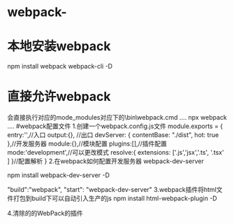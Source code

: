 # webpack-

# 本地安装webpack

npm install webpack webpack-cli -D 

# 直接允许webpack
  会直接执行对应的mode_modules对应下的\bin\webpack.cmd
  ....
    npx webpack
  ....
#webpack配置文件
  1.创建一个webpack.config.js文件
  module.exports = {
    entry:'',//入口
    output:{}, //出口
    devServer: {
        contentBase: "./dist",
        hot: true
    },//开发服务器
    module:{},//模块配置
    plugins:[],//插件配置
    mode:'development',//可以更改模式
    resolve:{
        extensions: ['.js','jsx','.ts', '.tsx' ]
    }//配置解析
}
2.在webpack如何配置开发服务器 webpack-dev-server

  npm install webpack-dev-server -D
  
  "build":"webpack",
  "start": "webpack-dev-server"
3.webpack插件将html文件打包到build下可以自动引入生产的js
  npm install html-webpack-plugin -D
  
4.清除的的WebPack的插件
